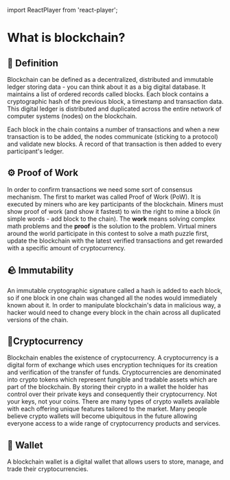 import ReactPlayer from 'react-player';

# What is blockchain?

## 📖 Definition

Blockchain can be defined as a decentralized, distributed and immutable ledger storing data - you can think about it as a big digital database. It maintains a list of ordered records called blocks. Each block contains a cryptographic hash of the previous block, a timestamp and transaction data. This digital ledger is distributed and duplicated across the entire network of computer systems (nodes) on the blockchain.

Each block in the chain contains a number of transactions and when a new transaction is to be added, the nodes communicate (sticking to a protocol) and validate new blocks. A record of that transaction is then added to every participant's ledger.

<ReactPlayer controls url="https://www.youtube.com/watch?v=yubzJw0uiE4" />

## ⚙️ Proof of Work

In order to confirm transactions we need some sort of consensus mechanism. The first to market was called Proof of Work (PoW). It is executed by miners who are key participants of the blockchain. Miners must show proof of work (and show it fastest) to win the right to mine a block (in simple words - add block to the chain). The **work** means solving complex math problems and the **proof** is the solution to the problem. Virtual miners around the world participate in this contest to solve a math puzzle first, update the blockchain with the latest verified transactions and get rewarded with a specific amount of cryptocurrency.

## 🪨 Immutability

An immutable cryptographic signature called a hash is added to each block, so if one block in one chain was changed all the nodes would immediately known about it. In order to manipulate blockchain's data in malicious way, a hacker would need to change every block in the chain across all duplicated versions of the chain.

## 💱Cryptocurrency

Blockchain enables the existence of cryptocurrency. A cryptocurrency is a digital form of exchange which uses encryption techniques for its creation and verification of the transfer of funds.
Cryptocurrencies are denominated into crypto tokens which represent fungible and tradable assets which are part of the blockchain.
By storing their crypto in a wallet the holder has control over their private keys and consequently their cryptocurrency. Not your keys, not your coins. There are many types of crypto wallets available with each offering unique features tailored to the market. Many people believe crypto wallets will become ubiquitous in the future allowing everyone access to a wide range of cryptocurrency products and services.

## 👜 Wallet

A blockchain wallet is a digital wallet that allows users to store, manage, and trade their cryptocurrencies.
